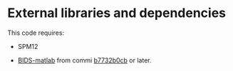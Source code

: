 # External libraries and dependencies

This code requires:

- SPM12

- [BIDS-matlab](https://github.com/bids-standard/bids-matlab) from commi
  [b7732b0cb](https://github.com/bids-standard/bids-matlab/commit/b7732b0cb2103ee0cfa095ee604bee4086844cad)
  or later.
